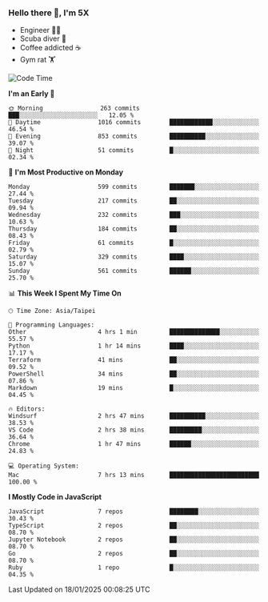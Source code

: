### Hello there 👋, I'm 5X

* Engineer 👨‍💻
* Scuba diver 🤿
* Coffee addicted ☕️
* Gym rat 🏋️

<!--START_SECTION:waka-->
![Code Time](http://img.shields.io/badge/Code%20Time-1%2C384%20hrs%2032%20mins-blue)

**I'm an Early 🐤** 

```text
🌞 Morning                263 commits         ███░░░░░░░░░░░░░░░░░░░░░░   12.05 % 
🌆 Daytime                1016 commits        ████████████░░░░░░░░░░░░░   46.54 % 
🌃 Evening                853 commits         ██████████░░░░░░░░░░░░░░░   39.07 % 
🌙 Night                  51 commits          █░░░░░░░░░░░░░░░░░░░░░░░░   02.34 % 
```
📅 **I'm Most Productive on Monday** 

```text
Monday                   599 commits         ███████░░░░░░░░░░░░░░░░░░   27.44 % 
Tuesday                  217 commits         ██░░░░░░░░░░░░░░░░░░░░░░░   09.94 % 
Wednesday                232 commits         ███░░░░░░░░░░░░░░░░░░░░░░   10.63 % 
Thursday                 184 commits         ██░░░░░░░░░░░░░░░░░░░░░░░   08.43 % 
Friday                   61 commits          █░░░░░░░░░░░░░░░░░░░░░░░░   02.79 % 
Saturday                 329 commits         ████░░░░░░░░░░░░░░░░░░░░░   15.07 % 
Sunday                   561 commits         ██████░░░░░░░░░░░░░░░░░░░   25.70 % 
```


📊 **This Week I Spent My Time On** 

```text
🕑︎ Time Zone: Asia/Taipei

💬 Programming Languages: 
Other                    4 hrs 1 min         ██████████████░░░░░░░░░░░   55.57 % 
Python                   1 hr 14 mins        ████░░░░░░░░░░░░░░░░░░░░░   17.17 % 
Terraform                41 mins             ██░░░░░░░░░░░░░░░░░░░░░░░   09.52 % 
PowerShell               34 mins             ██░░░░░░░░░░░░░░░░░░░░░░░   07.86 % 
Markdown                 19 mins             █░░░░░░░░░░░░░░░░░░░░░░░░   04.45 % 

🔥 Editors: 
Windsurf                 2 hrs 47 mins       ██████████░░░░░░░░░░░░░░░   38.53 % 
VS Code                  2 hrs 38 mins       █████████░░░░░░░░░░░░░░░░   36.64 % 
Chrome                   1 hr 47 mins        ██████░░░░░░░░░░░░░░░░░░░   24.83 % 

💻 Operating System: 
Mac                      7 hrs 13 mins       █████████████████████████   100.00 % 
```

**I Mostly Code in JavaScript** 

```text
JavaScript               7 repos             ████████░░░░░░░░░░░░░░░░░   30.43 % 
TypeScript               2 repos             ██░░░░░░░░░░░░░░░░░░░░░░░   08.70 % 
Jupyter Notebook         2 repos             ██░░░░░░░░░░░░░░░░░░░░░░░   08.70 % 
Go                       2 repos             ██░░░░░░░░░░░░░░░░░░░░░░░   08.70 % 
Ruby                     1 repo              █░░░░░░░░░░░░░░░░░░░░░░░░   04.35 % 
```




 Last Updated on 18/01/2025 00:08:25 UTC
<!--END_SECTION:waka-->
